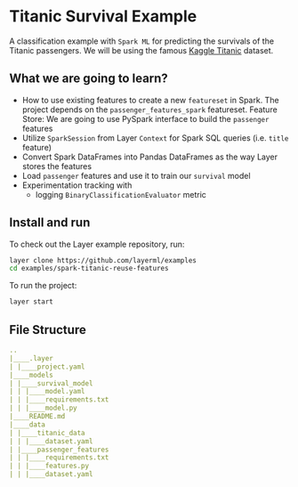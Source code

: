 # Titanic Survival Example

A classification example with `Spark ML` for predicting the survivals of the Titanic passengers. We will be using the famous [Kaggle Titanic](https://www.kaggle.com/c/titanic/data?select=train.csv) dataset.

## What we are going to learn?

- How to use existing features to create a new `featureset` in Spark. The project depends on the `passenger_features_spark` featureset. 
Feature Store: We are going to use PySpark interface to build the `passenger` features 
- Utilize `SparkSession` from Layer `Context` for Spark SQL queries (i.e. `title` feature)
- Convert Spark DataFrames into Pandas DataFrames as the way Layer stores the features
- Load `passenger` features and use it to train our `survival` model
- Experimentation tracking with
    - logging `BinaryClassificationEvaluator` metric

## Install and run

To check out the Layer example repository, run:

```bash
layer clone https://github.com/layerml/examples
cd examples/spark-titanic-reuse-features
```

To run the project:

```bash
layer start
```

## File Structure

```yaml
..
|____.layer
| |____project.yaml
|____models
| |____survival_model
| | |____model.yaml
| | |____requirements.txt
| | |____model.py
|____README.md
|____data
| |____titanic_data
| | |____dataset.yaml
| |____passenger_features
| | |____requirements.txt
| | |____features.py
| | |____dataset.yaml

```

